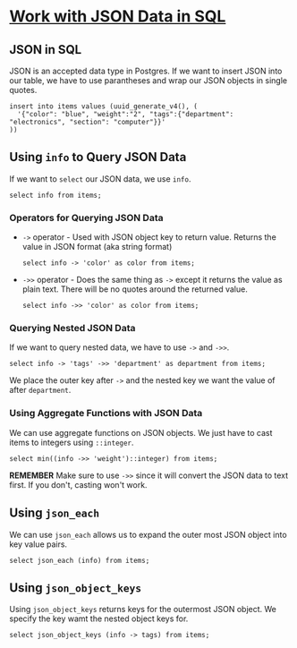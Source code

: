 # [Work with JSON Data in SQL](https://egghead.io/lessons/egghead-work-with-json-data-in-sql)

## JSON in SQL

JSON is an accepted data type in Postgres. If we want to insert JSON into our table, we have to use parantheses and wrap our JSON objects in single quotes.

```postgres
insert into items values (uuid_generate_v4(), (
  '{"color": "blue", "weight":"2", "tags":{"department": "electronics", "section": "computer"}}'
))
```

## Using `info` to Query JSON Data

If we want to `select` our JSON data, we use `info`.

```postgres
select info from items;
```

### Operators for Querying JSON Data

- `->` operator - Used with JSON object key to return value. Returns the value in JSON format (aka string format)

    ```postgres
    select info -> 'color' as color from items;
    ```

- `->>` operator - Does the same thing as `->` except it returns the value as plain text. There will be no quotes around the returned value.

    ```postgres
    select info ->> 'color' as color from items;
    ```

### Querying Nested JSON Data

If we want to query nested data, we have to use `->` and `->>`.

```postgres
select info -> 'tags' ->> 'department' as department from items;
```

We place the outer key after `->` and the nested key we want the value of after `department`.

### Using Aggregate Functions with JSON Data

We can use aggregate functions on JSON objects. We just have to cast items to integers using `::integer`.

```postgres
select min((info ->> 'weight')::integer) from items;
```

**REMEMBER** Make sure to use `->>` since it will convert the JSON data to text first. If you don't, casting won't work.

## Using `json_each`

We can use `json_each` allows us to expand the outer most JSON object into key value pairs.

```postgres
select json_each (info) from items;
```

## Using `json_object_keys`

Using `json_object_keys` returns keys for the outermost JSON object. We specify the key wamt the nested object keys for.

```postgres
select json_object_keys (info -> tags) from items;
```
